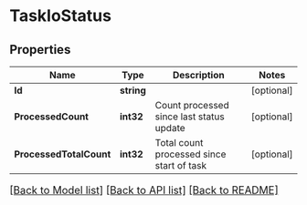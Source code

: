 # TaskIoStatus

## Properties

Name | Type | Description | Notes
------------ | ------------- | ------------- | -------------
**Id** | **string** |  | [optional] 
**ProcessedCount** | **int32** | Count processed since last status update | [optional] 
**ProcessedTotalCount** | **int32** | Total count processed since start of task | [optional] 

[[Back to Model list]](../README.md#documentation-for-models) [[Back to API list]](../README.md#documentation-for-api-endpoints) [[Back to README]](../README.md)

<style>
     p, ul, ol, li { font-size: 18px !important;}
</style>


